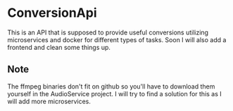 # ConversionApi

This is an API that is supposed to provide useful conversions utilizing microservices and docker for different types of tasks. Soon I will also add a frontend and clean some things up.

## Note
The ffmpeg binaries don't fit on github so you'll have to download them yourself in the AudioService project. I will try to find a solution for this as I will add more microservices.